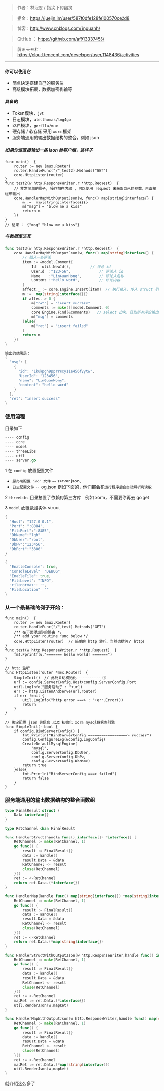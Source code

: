 > 作者：林冠宏 / 指尖下的幽灵

> 掘金：https://juejin.im/user/587f0dfe128fe100570ce2d8

> 博客：http://www.cnblogs.com/linguanh/

> GitHub ： https://github.com/af913337456/

> 腾讯云专栏：  https://cloud.tencent.com/developer/user/1148436/activities

---

#### 你可以使用它
* 简单快速搭建自己的服务端
* 高级模块拓展，数据加密传输等


#### 具备的

* Token模块，``jwt``
* 日志模块，``alecthomas/log4go``
* 路由模块，``gorilla/mux``
* 硬存储 / 软存储 采用 ``xorm`` 框架
* 服务端通用的输出数据结构的整合，例如 json

##### 如果你想直接输出一条 json 给客户端，这样子

```golang
func main()  {
    router := new (mux.Router)
    router.HandleFunc("/",test2).Methods("GET")
    core.HttpListen(router)
}
func test2(w http.ResponseWriter,r *http.Request)  {
    // 非常简单的例子, 操作放在内部 , 可以使用 request 来获取自己的参数，再直接组织输出
    core.HandlerMapWithOutputJson(w, func() map[string]interface{} {
    	m :=  map[string]interface{}{}
    	m["msg"] = "blow me a kiss"
    	return m
    })
}
// 结果 ： {"msg":"blow me a kiss"}
```

##### 与数据库交互

```go
func test3(w http.ResponseWriter,r *http.Request)  {
	core.HandlerMapWithOutputJson(w, func() map[string]interface{} {
		// 插入一条评论
		item := &model.Comment{
			Id	:util.NewId(),         // 评论 id
			UserId	:"123456",             // 评论人 id
			Name	:"LinGuanHong",        // 评论人名称
			Content	:"hello word",         // 评论内容
		}
		affect,_ := core.Engine.Insert(item)  // 执行插入，传入 struct 引用
		m :=  map[string]interface{}{}
		if affect > 0 {
			m["ret"] = "insert success"
			comments := make([]model.Comment, 0)
			core.Engine.Find(&comments)   // select 出来，获取所有评论输出
			m["msg"] = comments
		}else{
			m["ret"] = "insert failed"
		}
		return m
	})
}

输出的结果是：
{
  "msg": [
    {
      "id": "1kubpgh9pprrucy11e456fyytw",
      "UserId": "123456",
      "name": "LinGuanHong",
      "content": "hello word"
    }
  ],
  "ret": "insert success"
}

```

### 使用流程
目录如下

```go
---- config
---- core
---- model
---- threeLibs
---- util
---- server.go
```

1 在 ``config`` 放置配置文件

* ``服务端配置 json 文件`` -- server.json，
* ``日志配置文件`` -- log.json 例如下面的，他们都会在``运行程序后会自动解析和读取``

2 ``threeLibs`` 目录放置了依赖的第三方库，例如 xorm，不需要你再去 go get

3 ``model`` 放置数据实体 struct

```go
{
  "Host": "127.0.0.1",
  "Port": ":8884",
  "FilePort":":8885",
  "DbName":"lgh",
  "DbUser":"root",
  "DbPw":"123456",
  "DbPort":"3306"
}
```

```go
{
  "EnableConsole": true,
  "ConsoleLevel": "DEBUG",
  "EnableFile": true,
  "FileLevel": "INFO",
  "FileFormat": "",
  "FileLocation": ""
}
```


### 从一个最基础的例子开始：

```golang
func main()  {
    router := new (mux.Router)
    router.HandleFunc("/",test).Methods("GET")
    /** 在下面添加你的路由 */
    /** add your routine func below */
    core.HttpListen(router)  // 简单的 http 监听，当然也提供了 https
}
func test(w http.ResponseWriter,r *http.Request)  {
    fmt.Fprintf(w,"======= hello world! =======")
}

```

```golang
// http 监听
func HttpListen(router *mux.Router)  {
	SimpleInit()  // 此处自动初始化 ---------- ①
	url := config.ServerConfig.Host+config.ServerConfig.Port
	util.LogInfo("服务启动于 : "+url)
	err := http.ListenAndServe(url,router)
	if err !=nil {
		util.LogInfo("http error ===> : "+err.Error())
		return
	}
}
```

```golang
// 绑定配置 json 的信息 以及 初始化 xorm mysql数据库引擎
func SimpleInit() bool {
	if config.BindServerConfig() {
		fmt.Println("BindServerConfig ==================> success")
		config.ConfigureLog(&config.LogConfig)
		CreateDefaultMysqlEngine(
			"mysql",
			config.ServerConfig.DbUser,
			config.ServerConfig.DbPw,
			config.ServerConfig.DbName)
		return true
	}else{
		fmt.Println("BindServerConfig ===> failed")
		return false
	}
}
```

### 服务端通用的输出数据结构的整合函数组

```go
type FinalResult struct {
	Data interface{}
}

type RetChannel chan FinalResult

func HandlerStruct(handle func() interface{}) *interface{} {
	RetChannel := make(RetChannel, 1)
	go func() {
		result := FinalResult{}
		data := handle()
		result.Data = &data
		RetChannel <- result
		close(RetChannel)
	}()
	ret := <-RetChannel
	return ret.Data.(*interface{})
}

func HandlerMap(handle func() map[string]interface{}) *map[string]interface{} {
	RetChannel := make(RetChannel, 1)
	go func() {
		result := FinalResult{}
		data := handle()
		result.Data = &data
		RetChannel <- result
		close(RetChannel)
	}()
	ret := <-RetChannel
	return ret.Data.(*map[string]interface{})
}

func HandlerStructWithOutputJson(w http.ResponseWriter,handle func() interface{})  {
	RetChannel := make(RetChannel, 1)
	go func() {
		result := FinalResult{}
		data := handle()
		result.Data = &data
		RetChannel <- result
		close(RetChannel)
	}()
	ret := <-RetChannel
	mapRet := ret.Data.(*interface{})
	util.RenderJson(w,mapRet)
}

func HandlerMapWithOutputJson(w http.ResponseWriter,handle func() map[string]interface{}){
	RetChannel := make(RetChannel, 1)
	go func() {
		result := FinalResult{}
		data := handle()
		result.Data = &data
		RetChannel <- result
		close(RetChannel)
	}()
	ret := <-RetChannel
	mapRet := ret.Data.(*map[string]interface{})
	util.RenderJson(w,mapRet)
}
```

就介绍这么多了


